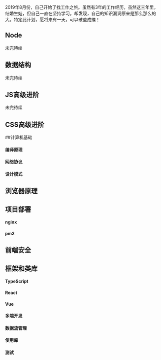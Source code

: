 2019年8月份，自己开始了找工作之旅。虽然有3年的工作经历，虽然这三年里，结婚生娃，但自己一直在坚持学习，却发现，自己的知识漏洞原来是那么那么的大。特定此计划，愿将来有一天，可以破茧成蝶！



## Node

未完待续



## 数据结构

未完待续





## JS高级进阶

未完待续



## CSS高级进阶





##计算机基础

#### 编译原理

#### 网络协议

#### 设计模式



## 浏览器原理





## 项目部署

#### nginx

#### pm2



## 前端安全





## 框架和类库

#### TypeScript

#### React

#### Vue

#### 多端开发

#### 数据流管理

#### 使用库

#### 测试











